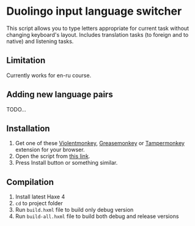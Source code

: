 
# Duolingo input language switcher

This script allows you to type letters appropriate for current task without changing keyboard's layout. Includes translation tasks (to foreign and to native) and listening tasks.

## Limitation

Currently works for en-ru course.

## Adding new language pairs

TODO...

## Installation

1. Get one of these [Violentmonkey](https://violentmonkey.github.io/get-it/), [Greasemonkey](https://www.greasespot.net) or [Tampermonkey](https://tampermonkey.net) extension for your browser.
2. Open the script from [this link](https://greasyfork.org/ru/scripts/37693-duolingo-input-language-switcher).
3. Press Install button or something similar.

## Compilation

1. Install latest Haxe 4
2. `cd` to project folder
3. Run `build.hxml` file to build only debug version
4. Run `build-all.hxml` file to build both debug and release versions
